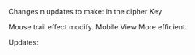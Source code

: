 Changes n updates to make: in the cipher Key

Mouse trail effect modify.
Mobile View More efficient.


Updates: 
